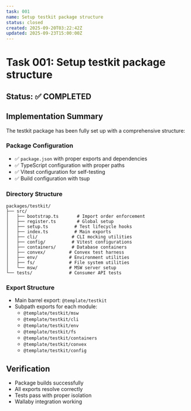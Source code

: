 ```yaml
---
task: 001
name: Setup testkit package structure
status: closed
created: 2025-09-20T03:22:42Z
updated: 2025-09-23T15:00:00Z
---
```


# Task 001: Setup testkit package structure

## Status: ✅ COMPLETED

## Implementation Summary

The testkit package has been fully set up with a comprehensive structure:

### Package Configuration
- ✅ `package.json` with proper exports and dependencies
- ✅ TypeScript configuration with proper paths
- ✅ Vitest configuration for self-testing
- ✅ Build configuration with tsup

### Directory Structure
```
packages/testkit/
├── src/
│   ├── bootstrap.ts       # Import order enforcement
│   ├── register.ts        # Global setup
│   ├── setup.ts          # Test lifecycle hooks
│   ├── index.ts          # Main exports
│   ├── cli/             # CLI mocking utilities
│   ├── config/          # Vitest configurations
│   ├── containers/      # Database containers
│   ├── convex/         # Convex test harness
│   ├── env/            # Environment utilities
│   ├── fs/             # File system utilities
│   └── msw/            # MSW server setup
└── tests/              # Consumer API tests
```

### Export Structure
- Main barrel export: `@template/testkit`
- Subpath exports for each module:
  - `@template/testkit/msw`
  - `@template/testkit/cli`
  - `@template/testkit/env`
  - `@template/testkit/fs`
  - `@template/testkit/containers`
  - `@template/testkit/convex`
  - `@template/testkit/config`

## Verification
- Package builds successfully
- All exports resolve correctly
- Tests pass with proper isolation
- Wallaby integration working